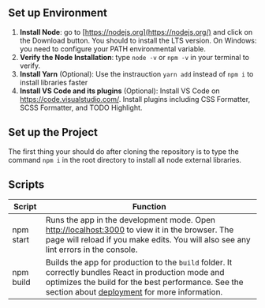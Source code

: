 ## Set up Environment

1. **Install Node**: go to [https://nodejs.org](https://nodejs.org/) and click on the Download button. You should to install the LTS version. On Windows: you need to configure your PATH environmental variable.
2. **Verify the Node Installation**: type `node -v` or `npm -v` in your terminal to verify.
3. **Install Yarn** (Optional): Use the instrauction `yarn add`  instead of `npm i` to install libraries faster 
4. **Install VS Code and its plugins** (Optional): Install VS Code on https://code.visualstudio.com/. Install plugins including CSS Formatter, SCSS Formatter, and TODO Highlight.

## Set up the Project

The first thing your should do after cloning the repository is to type the command `npm i` in the root directory to install all node external libraries.

## Scripts

| Script    | Function                                                     |
| --------- | ------------------------------------------------------------ |
| npm start | Runs the app in the development mode. Open [http://localhost:3000](http://localhost:3000) to view it in the browser. The page will reload if you make edits. You will also see any lint errors in the console. |
| npm build | Builds the app for production to the `build` folder. It correctly bundles React in production mode and optimizes the build for the best performance. See the section about [deployment](https://facebook.github.io/create-react-app/docs/deployment) for more information. |

